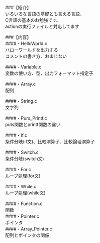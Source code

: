 ###【紹介】  
いろいろな言語の基礎とも言える言語、  
C言語の基本のお勉強です。  
actionの実行ファイルと対応してます  

###【内容】  
####・HelloWorld.c  
ハローワールドを出力する  
コメントの書き方、おまじない  

####・Variable.c  
変数の使い方、型、出力フォーマット指定子  
  
####・Array.c  
配列  
  
####・String.c  
文字列  
  
####・Purs_Printf.c  
puts関数とprintf関数の違い  
  
####・If.c  
条件分岐(if文)、比較演算子、比較論理演算子  
  
####・Switch.c  
条件分岐(switch文)  
  
####・For.c  
ループ処理(for文)  
  
####・While.c  
ループ処理(while文)  
  
####・Function.c  
関数  
####・Pointer.c  
ポインタ  
####・Array_Pointer.c  
配列とポインタの関係  
  
